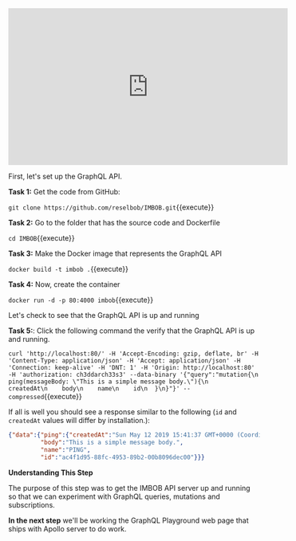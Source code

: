 <iframe width="560" height="315" src="https://www.youtube.com/embed/k-9eqVp0B6U" frameborder="0" allow="accelerometer; autoplay; encrypted-media; gyroscope; picture-in-picture" allowfullscreen></iframe>

First, let's set up the GraphQL API.

**Task 1:** Get the code from GitHub:

`git clone https://github.com/reselbob/IMBOB.git`{{execute}}

**Task 2:** Go to the folder that has the source code and Dockerfile

`cd IMBOB`{{execute}}

**Task 3:** Make the Docker image that represents the GraphQL API

`docker build -t imbob .`{{execute}}

**Task 4:** Now, create the container

`docker run -d -p 80:4000 imbob`{{execute}}


Let's check to see that the GraphQL API is up and running

**Task 5:**: Click the following command the verify that the GraphQL API is up and running.

`curl 'http://localhost:80/' -H 'Accept-Encoding: gzip, deflate, br' -H 'Content-Type: application/json' -H 'Accept: application/json' -H 'Connection: keep-alive' -H 'DNT: 1' -H 'Origin: http://localhost:80' -H 'authorization: ch3ddarch33s3' --data-binary '{"query":"mutation{\n  ping(messageBody: \"This is a simple message body.\"){\n    createdAt\n    body\n    name\n    id\n  }\n}"}' --compressed`{{execute}}

If all is well you should see a response similar to the following 
(`id` and `createdAt` values will differ by installation.):

```JSON
{"data":{"ping":{"createdAt":"Sun May 12 2019 15:41:37 GMT+0000 (Coordinated Universal Time)",
         "body":"This is a simple message body.",
         "name":"PING",
         "id":"ac4f1d95-88fc-4953-89b2-00b8096dec00"}}}
```

**Understanding This Step**

The purpose of this step was to get the IMBOB API server up and running so that we can experiment with
GraphQL queries, mutations and subscriptions.

**In the next step** we'll be working the GraphQL Playground web page that ships with Apollo server to do work.
